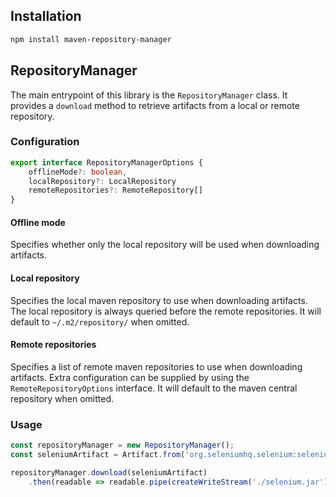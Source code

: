 ## Installation

```sh
npm install maven-repository-manager
```

## RepositoryManager

The main entrypoint of this library is the `RepositoryManager` class. It provides a `download` method to retrieve artifacts from a local or remote repository. 

### Configuration

```typescript
export interface RepositoryManagerOptions {
    offlineMode?: boolean,
    localRepository?: LocalRepository
    remoteRepositories?: RemoteRepository[]
}
```

#### Offline mode

Specifies whether only the local repository will be used when downloading artifacts.

#### Local repository

Specifies the local maven repository to use when downloading artifacts. The local repository is always queried before the remote repositories. 
It will default to `~/.m2/repository/` when omitted.

#### Remote repositories

Specifies a list of remote maven repositories to use when downloading artifacts. Extra configuration can be supplied by using the `RemoteRepositoryOptions` interface. 
It will default to the maven central repository when omitted.

### Usage

```js
const repositoryManager = new RepositoryManager();
const seleniumArtifact = Artifact.from('org.seleniumhq.selenium:selenium-java:1.0.0');

repositoryManager.download(seleniumArtifact)
    .then(readable => readable.pipe(createWriteStream('./selenium.jar')));
```